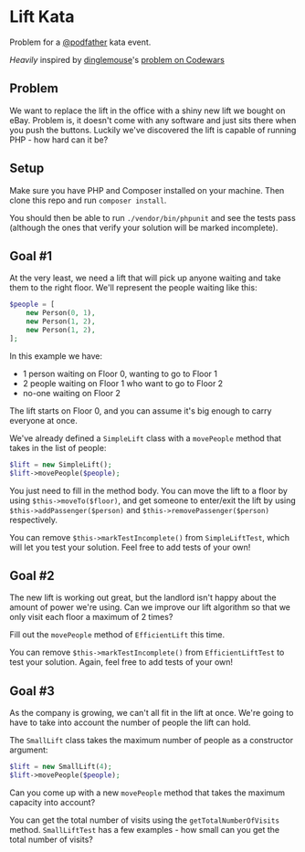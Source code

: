 # Lift Kata

Problem for a [@podfather](https://github.com/podfather) kata event.

_Heavily_ inspired by [dinglemouse](https://www.codewars.com/users/dinglemouse)'s [problem on Codewars](http://www.codewars.com/kata/the-lift/)

## Problem

We want to replace the lift in the office with a shiny new lift we bought on eBay.  Problem is, it doesn't come with any software and just sits there when you push the buttons.  Luckily we've discovered the lift is capable of running PHP - how hard can it be?

## Setup

Make sure you have PHP and Composer installed on your machine.  Then clone this repo and run `composer install`.

You should then be able to run `./vendor/bin/phpunit` and see the tests pass (although the ones that verify your solution will be marked incomplete).

## Goal #1

At the very least, we need a lift that will pick up anyone waiting and take them to the right floor.  We'll represent the people waiting like this:

```php
$people = [
    new Person(0, 1),
    new Person(1, 2),
    new Person(1, 2),
];
```

In this example we have:

- 1 person waiting on Floor 0, wanting to go to Floor 1
- 2 people waiting on Floor 1 who want to go to Floor 2
- no-one waiting on Floor 2

The lift starts on Floor 0, and you can assume it's big enough to carry everyone at once.

We've already defined a `SimpleLift` class with a `movePeople` method that takes in the list of people:

```php
$lift = new SimpleLift();
$lift->movePeople($people);
```

You just need to fill in the method body.  You can move the lift to a floor by using `$this->moveTo($floor)`, and get someone to enter/exit the lift by using `$this->addPassenger($person)` and `$this->removePassenger($person)` respectively.

You can remove `$this->markTestIncomplete()` from `SimpleLiftTest`, which will let you test your solution.  Feel free to add tests of your own!

## Goal #2

The new lift is working out great, but the landlord isn't happy about the amount of power we're using.  Can we improve our lift algorithm so that we only visit each floor a maximum of 2 times?

Fill out the `movePeople` method of `EfficientLift` this time.

You can remove `$this->markTestIncomplete()` from `EfficientLiftTest` to test your solution.  Again, feel free to add tests of your own!

## Goal #3

As the company is growing, we can't all fit in the lift at once.  We're going to have to take into account the number of people the lift can hold.

The `SmallLift` class takes the maximum number of people as a constructor argument:

```php
$lift = new SmallLift(4);
$lift->movePeople($people);
```

Can you come up with a new `movePeople` method that takes the maximum capacity into account?

You can get the total number of visits using the `getTotalNumberOfVisits` method.  `SmallLiftTest` has a few examples - how small can you get the total number of visits?
